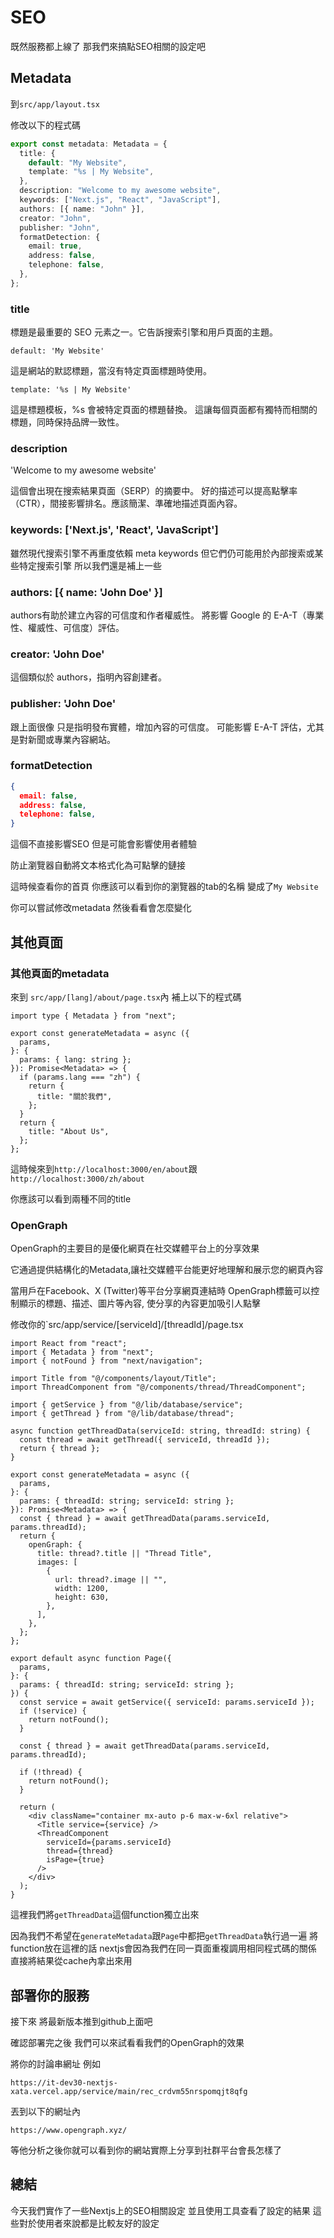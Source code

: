 # SEO

既然服務都上線了 那我們來搞點SEO相關的設定吧

## Metadata

到`src/app/layout.tsx`

修改以下的程式碼
```ts
export const metadata: Metadata = {
  title: {
    default: "My Website",
    template: "%s | My Website",
  },
  description: "Welcome to my awesome website",
  keywords: ["Next.js", "React", "JavaScript"],
  authors: [{ name: "John" }],
  creator: "John",
  publisher: "John",
  formatDetection: {
    email: true,
    address: false,
    telephone: false,
  },
};
```

### title

標題是最重要的 SEO 元素之一。它告訴搜索引擎和用戶頁面的主題。

```
default: 'My Website'
```

這是網站的默認標題，當沒有特定頁面標題時使用。

```
template: '%s | My Website'
```

這是標題模板，%s 會被特定頁面的標題替換。
這讓每個頁面都有獨特而相關的標題，同時保持品牌一致性。

### description

'Welcome to my awesome website'

這個會出現在搜索結果頁面（SERP）的摘要中。
好的描述可以提高點擊率（CTR），間接影響排名。應該簡潔、準確地描述頁面內容。

### keywords: ['Next.js', 'React', 'JavaScript']

雖然現代搜索引擎不再重度依賴 meta keywords
但它們仍可能用於內部搜索或某些特定搜索引擎
所以我們還是補上一些

### authors: [{ name: 'John Doe' }]

authors有助於建立內容的可信度和作者權威性。
將影響 Google 的 E-A-T（專業性、權威性、可信度）評估。

### creator: 'John Doe'

這個類似於 authors，指明內容創建者。

### publisher: 'John Doe'

跟上面很像 只是指明發布實體，增加內容的可信度。
可能影響 E-A-T 評估，尤其是對新聞或專業內容網站。

### formatDetection

```json
{
  email: false,
  address: false,
  telephone: false,
}
```
這個不直接影響SEO 但是可能會影響使用者體驗

防止瀏覽器自動將文本格式化為可點擊的鏈接

這時候查看你的首頁 你應該可以看到你的瀏覽器的tab的名稱 變成了`My Website`

你可以嘗試修改metadata 然後看看會怎麼變化

## 其他頁面

### 其他頁面的metadata

來到 `src/app/[lang]/about/page.tsx`內
補上以下的程式碼

```tsx
import type { Metadata } from "next";

export const generateMetadata = async ({
  params,
}: {
  params: { lang: string };
}): Promise<Metadata> => {
  if (params.lang === "zh") {
    return {
      title: "關於我們",
    };
  }
  return {
    title: "About Us",
  };
};
```

這時候來到`http://localhost:3000/en/about`跟`http://localhost:3000/zh/about`

你應該可以看到兩種不同的title

### OpenGraph

OpenGraph的主要目的是優化網頁在社交媒體平台上的分享效果

它通過提供結構化的Metadata,讓社交媒體平台能更好地理解和展示您的網頁內容

當用戶在Facebook、X (Twitter)等平台分享網頁連結時
OpenGraph標籤可以控制顯示的標題、描述、圖片等內容, 使分享的內容更加吸引人點擊

修改你的`src/app/service/[serviceId]/[threadId]/page.tsx

```tsx
import React from "react";
import { Metadata } from "next";
import { notFound } from "next/navigation";

import Title from "@/components/layout/Title";
import ThreadComponent from "@/components/thread/ThreadComponent";

import { getService } from "@/lib/database/service";
import { getThread } from "@/lib/database/thread";

async function getThreadData(serviceId: string, threadId: string) {
  const thread = await getThread({ serviceId, threadId });
  return { thread };
}

export const generateMetadata = async ({
  params,
}: {
  params: { threadId: string; serviceId: string };
}): Promise<Metadata> => {
  const { thread } = await getThreadData(params.serviceId, params.threadId);
  return {
    openGraph: {
      title: thread?.title || "Thread Title",
      images: [
        {
          url: thread?.image || "",
          width: 1200,
          height: 630,
        },
      ],
    },
  };
};

export default async function Page({
  params,
}: {
  params: { threadId: string; serviceId: string };
}) {
  const service = await getService({ serviceId: params.serviceId });
  if (!service) {
    return notFound();
  }

  const { thread } = await getThreadData(params.serviceId, params.threadId);

  if (!thread) {
    return notFound();
  }

  return (
    <div className="container mx-auto p-6 max-w-6xl relative">
      <Title service={service} />
      <ThreadComponent
        serviceId={params.serviceId}
        thread={thread}
        isPage={true}
      />
    </div>
  );
}
```

這裡我們將`getThreadData`這個function獨立出來

因為我們不希望在`generateMetadata`跟`Page`中都把`getThreadData`執行過一遍
將function放在這裡的話 
nextjs會因為我們在同一頁面重複調用相同程式碼的關係 
直接將結果從cache內拿出來用

## 部署你的服務

接下來 將最新版本推到github上面吧

確認部署完之後
我們可以來試看看我們的OpenGraph的效果

將你的討論串網址 例如
```
https://it-dev30-nextjs-xata.vercel.app/service/main/rec_crdvm55nrspomqjt8qfg
```

丟到以下的網址內
```
https://www.opengraph.xyz/
```

等他分析之後你就可以看到你的網站實際上分享到社群平台會長怎樣了

## 總結

今天我們實作了一些Nextjs上的SEO相關設定
並且使用工具查看了設定的結果
這些對於使用者來說都是比較友好的設定
